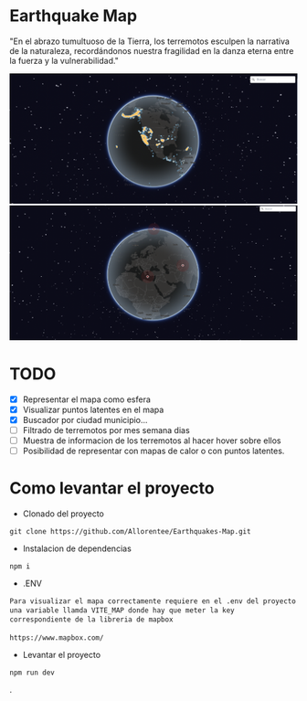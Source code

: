 # Earthquake Map

"En el abrazo tumultuoso de la Tierra, los terremotos esculpen la narrativa de la naturaleza, recordándonos nuestra fragilidad en la danza eterna entre la fuerza y la vulnerabilidad."


<img src='public/images/heatmap.png' alt='Mapa'/>
<img src='public/images/wave.png' alt='Mapa'/>

# TODO

- [x] Representar el mapa como esfera
- [x] Visualizar puntos latentes en el mapa
- [x] Buscador por ciudad municipio...
- [ ] Filtrado de terremotos por mes semana dias
- [ ] Muestra de informacion de los terremotos al hacer hover sobre ellos
- [ ] Posibilidad de representar con mapas de calor o con puntos latentes.

# Como levantar el proyecto

* Clonado del proyecto
  
```
git clone https://github.com/Allorentee/Earthquakes-Map.git
```

* Instalacion de dependencias
  
```
npm i
```

* .ENV

```
Para visualizar el mapa correctamente requiere en el .env del proyecto una variable llamda VITE_MAP donde hay que meter la key correspondiente de la libreria de mapbox

https://www.mapbox.com/
```


* Levantar el proyecto
  
```
npm run dev
```

.